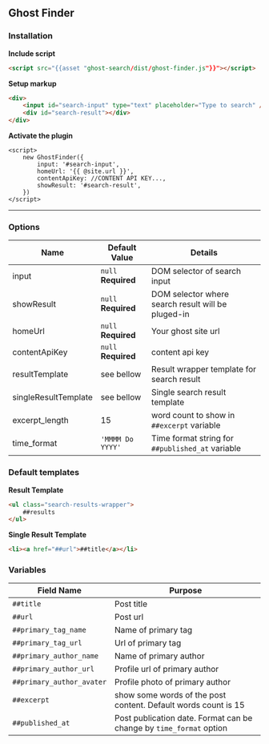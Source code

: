 ## Ghost Finder

### Installation

**Include script**

```html
<script src="{{asset "ghost-search/dist/ghost-finder.js"}}"></script>
```

**Setup markup**

```html
<div>
    <input id="search-input" type="text" placeholder="Type to search" />
    <div id="search-result"></div>
</div>
```

**Activate the plugin**

```
<script>
    new GhostFinder({
        input: '#search-input',
        homeUrl: '{{ @site.url }}',
        contentApiKey: //CONTENT API KEY...,
        showResult: '#search-result',
    })
</script>
```

---

### Options

| Name                 | Default Value       | Details                                            |
| -------------------- | ------------------- | -------------------------------------------------- |
| input                | `null` **Required** | DOM selector of search input                       |
| showResult           | `null` **Required** | DOM selector where search result will be pluged-in |
| homeUrl              | `null` **Required** | Your ghost site url                                |
| contentApiKey        | `null` **Required** | content api key                                    |
| resultTemplate       | see bellow          | Result wrapper template for search result          |
| singleResultTemplate | see bellow          | Single search result template                      |
| excerpt_length       | 15                  | word count to show in `##excerpt` variable         |
| time_format          | `'MMMM Do YYYY'`    | Time format string for `##published_at` variable   |

### Default templates

**Result Template**

```html
<ul class="search-results-wrapper">
    ##results
</ul>
```

**Single Result Template**

```html
<li><a href="##url">##title</a></li>
```

### Variables

| Field Name                | Purpose                                                             |
| ------------------------- | ------------------------------------------------------------------- |
| `##title`                 | Post title                                                          |
| `##url`                   | Post url                                                            |
| `##primary_tag_name`      | Name of primary tag                                                 |
| `##primary_tag_url`       | Url of primary tag                                                  |
| `##primary_author_name`   | Name of primary author                                              |
| `##primary_author_url`    | Profile url of primary author                                       |
| `##primary_author_avater` | Profile photo of primary author                                     |
| `##excerpt`               | show some words of the post content. Default words count is 15      |
| `##published_at`          | Post publication date. Format can be change by `time_format` option |
